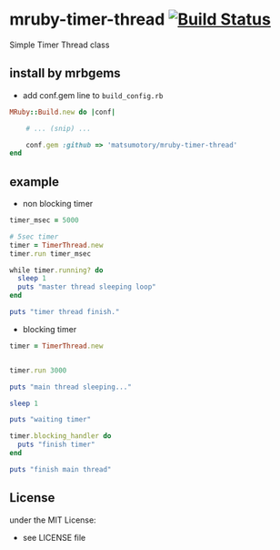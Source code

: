 # mruby-timer-thread   [![Build Status](https://travis-ci.org/matsumotory/mruby-timer-thread.svg?branch=master)](https://travis-ci.org/matsumotory/mruby-timer-thread)

Simple Timer Thread class

## install by mrbgems
- add conf.gem line to `build_config.rb`

```ruby
MRuby::Build.new do |conf|

    # ... (snip) ...

    conf.gem :github => 'matsumotory/mruby-timer-thread'
end
```
## example

- non blocking timer

```ruby
timer_msec = 5000

# 5sec timer
timer = TimerThread.new
timer.run timer_msec

while timer.running? do
  sleep 1
  puts "master thread sleeping loop"
end

puts "timer thread finish."
```

- blocking timer

```ruby
timer = TimerThread.new


timer.run 3000

puts "main thread sleeping..."

sleep 1

puts "waiting timer"

timer.blocking_handler do
  puts "finish timer"
end

puts "finish main thread"
```

## License
under the MIT License:
- see LICENSE file
